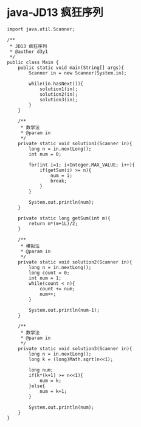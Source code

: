 # java-JD13 疯狂序列


    import java.util.Scanner;
    
    /**
     * JD13 疯狂序列
     * @author d3y1
     */
    public class Main {
        public static void main(String[] args){
            Scanner in = new Scanner(System.in);
    
            while(in.hasNext()){
                solution1(in);
                solution2(in);
                solution3(in);
            }
        }
    
        /**
         * 数学法
         * @param in
         */
        private static void solution1(Scanner in){
            long n = in.nextLong();
            int num = 0;
    
            for(int i=1; i<Integer.MAX_VALUE; i++){
                if(getSum(i) >= n){
                    num = i;
                    break;
                }
            }
    
            System.out.println(num);
        }
    
        private static long getSum(int m){
            return m*(m+1L)/2;
        }
    
        /**
         * 模拟法
         * @param in
         */
        private static void solution2(Scanner in){
            long n = in.nextLong();
            long count = 0;
            int num = 1;
            while(count < n){
                count += num;
                num++;
            }
            
            System.out.println(num-1);
        }
    
        /**
         * 数学法
         * @param in
         */
        private static void solution3(Scanner in){
            long n = in.nextLong();
            long k = (long)Math.sqrt(n<<1);
            
            long num;
            if(k*(k+1) >= n<<1){
                num = k;
            }else{
                num = k+1;
            }
    
            System.out.println(num);
        }
    }

  

